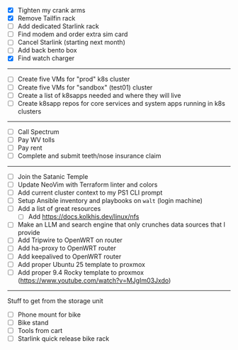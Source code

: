 - [x] Tighten my crank arms
- [x] Remove Tailfin rack
- [ ] Add dedicated Starlink rack
- [ ] Find modem and order extra sim card
- [ ] Cancel Starlink (starting next month)
- [ ] Add back bento box
- [x] Find watch charger

----

- [ ] Create five VMs for "prod" k8s cluster
- [ ] Create five VMs for "sandbox" (test01) cluster
- [ ] Create a list of k8sapps needed and where they will live
- [ ] Create k8sapp repos for core services and system apps running in k8s clusters

----

- [ ] Call Spectrum
- [ ] Pay WV tolls
- [ ] Pay rent
- [ ] Complete and submit teeth/nose insurance claim

----

- [ ] Join the Satanic Temple
- [ ] Update NeoVim with Terraform linter and colors
- [ ] Add current cluster context to my PS1 CLI prompt
- [ ] Setup Ansible inventory and playbooks on `walt` (login machine)
- [ ] Add a list of great resources
  - [ ] Add https://docs.kolkhis.dev/linux/nfs
- [ ] Make an LLM and search engine that only crunches data sources that I provide
- [ ] Add Tripwire to OpenWRT on router
- [ ] Add ha-proxy to OpenWRT router
- [ ] Add keepalived to OpenWRT router
- [ ] Add proper Ubuntu 25 template to proxmox
- [ ] Add proper 9.4 Rocky template to proxmox (https://www.youtube.com/watch?v=MJgIm03Jxdo)

----

Stuff to get from the storage unit

- [ ] Phone mount for bike
- [ ] Bike stand
- [ ] Tools from cart
- [ ] Starlink quick release bike rack
